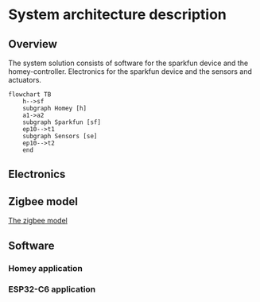 # System architecture description
## Overview
The system solution consists of software for the sparkfun device and the homey-controller. Electronics for the sparkfun device and the sensors and actuators.

```mermaid
flowchart TB
    h-->sf
    subgraph Homey [h]
    a1->a2
    subgraph Sparkfun [sf]
    ep10-->t1
    subgraph Sensors [se]
    ep10-->t2
    end

```
## Electronics
## Zigbee model
[The zigbee model](zigbee.md)
## Software
### Homey application
### ESP32-C6 application
